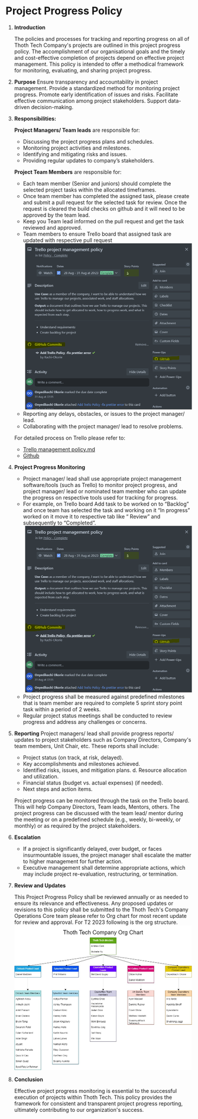 # Project Progress Policy

1. **Introduction**

   The policies and processes for tracking and reporting progress on all of Thoth
   Tech Company's projects are outlined in this project progress policy. The accomplishment of our
   organisational goals and the timely and cost-effective completion of projects depend on effective
   project management. This policy is intended to offer a methodical framework for monitoring,
   evaluating, and sharing project progress.

2. **Purpose** Ensure transparency and accountability in project management. Provide a standardized
   method for monitoring project progress. Promote early identification of issues and risks.
   Facilitate effective communication among project stakeholders. Support data-driven
   decision-making.

3. **Responsibilities:**

   **Project Managers/ Team leads** are responsible for:

   - Discussing the project progress plans and schedules.
   - Monitoring project activities and milestones.
   - Identifying and mitigating risks and issues.
   - Providing regular updates to company’s stakeholders.

   **Project Team Members** are responsible for:

   - Each team member (Senior and juniors) should complete the selected project tasks within the
     allocated timeframes.
   - Once team member has completed the assigned task, please create and submit a pull request for
     the selected task for review. Once the request is cleared the build checks on github and it
     will need to be approved by the team lead.
   - Keep you Team lead informed on the pull request and get the task reviewed and approved.
   - Team members to ensure Trello board that assigned task are updated with respective pull request
     ![trello](./images/Trellogitcommit.png)
   - Reporting any delays, obstacles, or issues to the project manager/ lead.
   - Collaborating with the project manager/ lead to resolve problems.

   For detailed process on Trello please refer to:
   - [Trello management policy.md](https://github.com/thoth-tech/Company-Operations/blob/main/Company%20Policy/Trello%20Management%20Policy/Associating%20Cards%20with%20GitHub%20Actions.md)
   - [Github](https://github.com/thoth-tech/Company-Operations/blob/main/Company%20Policy/GitHub%20Company%20Policy.md)

5. **Project Progress Monitoring**

   - Project manager/ lead shall use appropriate project management software/tools (such as Trello)
     to monitor project progress, and project manager/ lead or nominated team member who can update
     the progress on respective tools used for tracking for progress.
   - For example, on Trello board Add task to be worked on to “Backlog” and once team has selected
     the task and working on it “In progress” worked on it move it to respective tab like “ Review”
     and subsequently to “Completed”. ![TRELLO](./images/Trellogitcommit.png)
   - Project progress shall be measured against predefined milestones that is team member are
     required to complete 5 sprint story point task within a period of 2 weeks.
   - Regular project status meetings shall be conducted to review progress and address any
     challenges or concerns.

6. **Reporting** Project managers/ lead shall provide progress reports/ updates to project
   stakeholders such as Company Directors, Company's team members, Unit Chair, etc. These reports
   shall include:

   - Project status (on track, at risk, delayed).
   - Key accomplishments and milestones achieved.
   - Identified risks, issues, and mitigation plans. d. Resource allocation and utilization.
   - Financial status (budget vs. actual expenses) (if needed).
   - Next steps and action items.

   Project progress can be monitored through the task on the Trello board. This will help Company
   Directors, Team leads, Mentors, others. The project progress can be discussed with the team lead/
   mentor during the meeting or on a predefined schedule (e.g., weekly, bi-weekly, or monthly) or as
   required by the project stakeholders.

7. **Escalation**

   - If a project is significantly delayed, over budget, or faces insurmountable issues, the project
     manager shall escalate the matter to higher management for further action.
   - Executive management shall determine appropriate actions, which may include project
     re-evaluation, restructuring, or termination.

8. **Review and Updates**
  
   This Project Progress Policy shall be reviewed annually or as needed to
   ensure its relevance and effectiveness. Any proposed updates or revisions to this policy shall be
   submitted to the Thoth Tech's Company Operations Core team please refer to Org chart for most
   recent update for review and approval. For T2 2023 following is the org structure.
   ![Org](./images/image1.png)

9. **Conclusion**

   Effective project progress monitoring is essential to the successful execution of
   projects within Thoth Tech. This policy provides the framework for consistent and transparent
   project progress reporting, ultimately contributing to our organization's success.
